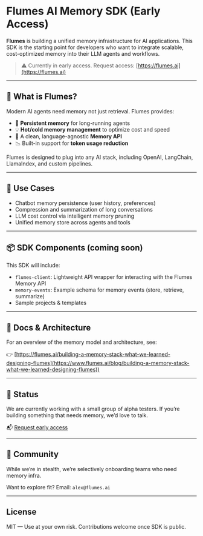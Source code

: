# Flumes AI Memory SDK (Early Access)
**Flumes** is building a unified memory infrastructure for AI applications. This SDK is the starting point for developers who want to integrate scalable, cost-optimized memory into their LLM agents and workflows.

> ⚠️ Currently in early access. Request access: [https://flumes.ai](https://flumes.ai)

---

## 🧠 What is Flumes?

Modern AI agents need memory not just retrieval. Flumes provides:

- 🔄 **Persistent memory** for long-running agents
- 💡 **Hot/cold memory management** to optimize cost and speed
- 🧰 A clean, language-agnostic **Memory API**
- 📉 Built-in support for **token usage reduction**

Flumes is designed to plug into any AI stack, including OpenAI, LangChain, LlamaIndex, and custom pipelines.

---

## 🚀 Use Cases

- Chatbot memory persistence (user history, preferences)
- Compression and summarization of long conversations
- LLM cost control via intelligent memory pruning
- Unified memory store across agents and tools

---

## 📦 SDK Components (coming soon)

This SDK will include:

- `flumes-client`: Lightweight API wrapper for interacting with the Flumes Memory API
- `memory-events`: Example schema for memory events (store, retrieve, summarize)
- Sample projects & templates

---

## 📄 Docs & Architecture

For an overview of the memory model and architecture, see:

👉 [https://flumes.ai/building-a-memory-stack-what-we-learned-designing-flumes](https://www.flumes.ai/blog/building-a-memory-stack-what-we-learned-designing-flumes))

---

## 🧪 Status

We are currently working with a small group of alpha testers. If you’re building something that needs memory, we’d love to talk.

📬 [Request early access](https://flumes.ai)

---

## 👥 Community

While we’re in stealth, we’re selectively onboarding teams who need memory infra.

Want to explore fit? Email: `alex@flumes.ai`

---

## License

MIT — Use at your own risk. Contributions welcome once SDK is public.
